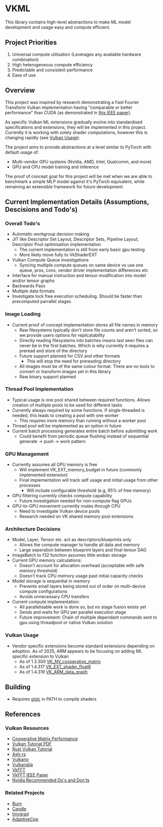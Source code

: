 # VKML

This library contains high-level abstractions to make ML model development and usage easy and compute efficient.

## Project Priorities
1. Universal compute utilisation (Leverages any available hardware combination)
2. High heterogeneous compute efficiency
3. Predictable and consistent performance
4. Ease of use

## Overview
This project was inspired by research demonstrating a Fast Fourier Transform Vulkan implementation having "comparable or better performance" than CUDA (as demonstrated in [this IEEE paper](https://ieeexplore.ieee.org/document/10036080)).

As specific Vulkan ML extensions gradually evolve into standardised specifications and extensions, they will be implemented in this project. Currently it is working with solely shader computations, however this is changing rapidly (see [Vulkan Usage](#vulkan-usage)).

The project aims to provide abstractions at a level similar to PyTorch with default usage of:
- Multi-vendor GPU systems (Nvidia, AMD, Intel, Qualcomm, and more)
- GPU and CPU model training and inference

The proof of concept goal for this project will be met when we are able to benchmark a simple MLP model against it's PyTorch equivalent, while remaining an extensible framework for future development.

## Current Implementation Details (Assumptions, Descisions and Todo's)

### Overall Todo's
* Automatic workgroup decision making
* JIT like Descriptor Set Layout, Descriptor Sets, Pipeline Layout, Descriptor Pool optimisation implementation
  * The current implementation is still from early basic gpu testing
  * More likely move fully to VkShaderEXT
* Vulkan Compute Queue investigations
  * Syncing multiple compute queues on same device vs use one queue, pros, cons, vendor driver implementation differences etc
* Interface for manual instruction and tensor modification into model and/or tensor graphs
* Backwards Pass
* Multiple data formats
* Investigate lock free execution scheduling. Should be faster than precomputed parrallel stages 

### Image Loading
* Current proof of concept implementation stores all file names in memory
  * Raw filesystems typically don't store file counts and aren't sorted, so we provide users options for replicatability
  * Directly reading filesystems into batches means last seen files can never be in the first batches. Which is why currently it requires a preread and store of the directory
  * Future support planned for CSV and other formats
    * This will stop the need for prereading directory
  * All images must be of the same colour format. There are no tools to convert or transform images yet in this library
  * Raw binary support planned

### Thread Pool Implementation
* Typical usage is one pool shared between required functions. Allows creation of multiple pools to be used for different tasks
* Currently always required by some functions. If single-threaded is needed, this leads to creating a pool with one worker
  * This requires more memory than running without a worker pool
* Thread pool will be implemented as an option in future
* Current batch processing generates entire batch before submitting work
  * Could benefit from periodic queue flushing instead of sequential generate -> push -> work pattern

### GPU Management
* Currently assumes all GPU memory is free
  * Will implement VK_EXT_memory_budget in future (commonly implemented extension)
  * Final implementation will track self usage and initial usage from other processes
    * Will include configurable threshold (e.g, 95% of free memory)
* GPU filtering currently checks compute capability
  * Future investigation needed for non-compute flag GPUs
* GPU-to-GPU movement currently routes through CPU
  * Need to investigate Vulkan device pools
  * Research needed on VK shared memory pool extensions

### Architecture Decisions
* Model, Layer, Tensor etc. act as descriptors/blueprints only
  * Allows the compute manager to handle all data and memory
  * Large seperation between blueprint layers and final tensor DAG
* ImageBatch to f32 function assumes little endian storage
* Current GPU memory calculations:
  * Doesn't account for allocation overhead (acceptable with safe memory threshold)
  * Doesn't track CPU memory usage past initial capacity checks
* Model storage is sequential in memory
  * Prevents small layers being stored out of order on multi-device compute configurations
  * Avoids unnecessary CPU transfers
* Current compute implementation:
  * All parallelisable work is done so, but no stage fusion exists yet
  * Sends and waits for GPU per parallel execution stage
  * Future improvement: Chain of multiple dependant commands sent to gpu using threadpool or native Vulkan solution

### Vulkan Usage
* Vendor specific extensions become standard extensions depending on adoption. As of 2025, ARM appears to be focusing on adding ML specific extension to Vulkan
  * As of 1.3.300 [VK_NV_cooperative_matrix](https://registry.khronos.org/vulkan/specs/latest/man/html/VK_NV_cooperative_matrix.html)
  * As of 1.4.317 [VK_EXT_shader_float8](https://registry.khronos.org/vulkan/specs/latest/man/html/VK_EXT_shader_float8.html)
  * As of 1.4.319 [VK_ARM_data_graph](https://registry.khronos.org/vulkan/specs/latest/man/html/VK_ARM_data_graph.html)

## Building
* Requires [glslc](https://github.com/google/shaderc) in PATH to compile shaders

## References

### Vulkan Resources
* [Cooperative Matrix Performance](https://github.com/jeffbolznv/vk_cooperative_matrix_perf)
* [Vulkan Tutorial PDF](https://vulkan-tutorial.com/resources/vulkan_tutorial_en.pdf)
* [Rust Vulkan Tutorial](https://github.com/unknownue/vulkan-tutorial-rust)
* [Ash-rs](https://github.com/ash-rs/ash)
* [Vulkano](https://github.com/KyleMayes/vulkanalia)
* [Vulkanalia](https://github.com/KyleMayes/vulkanalia)
* [VkFFT](https://github.com/DTolm/VkFFT)
* [VkFFT IEEE Paper](https://ieeexplore.ieee.org/document/10036080)
* [Nvidia Recommended Do's and Don'ts](https://developer.nvidia.com/blog/vulkan-dos-donts)

### Related Projects
* [Burn](https://github.com/tracel-ai/burn)
* [Candle](https://github.com/huggingface/candle)
* [tinygrad](https://github.com/tinygrad/tinygrad)
* [AdaptiveCpp](https://adaptivecpp.github.io/AdaptiveCpp/)
